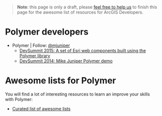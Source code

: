 > **Note**: this page is only a draft, please [feel free to help us](https://github.com/hhkaos/awesome-arcgis#contributions) to finish this page for the awesome list of resources for ArcGIS Developers.

# Polymer developers
<!-- START doctoc -->
<!-- END doctoc -->

* Polymer | Follow: [@mjuniper](https://github.com/mjuniper)
  * [DevSummit 2015: A set of Esri web components built using the Polymer library](https://github.com/JamesMilnerUK/esri-polymer)
  * [DevSummit 2014: Mike Juniper Polymer demo](https://github.com/mjuniper/polymer-demo-ds2014)

# Awesome lists for Polymer
You will find a lot of interesting resources to learn an improve your skills
with Polymer:
* [Curated list of awesome lists](https://github.com/sindresorhus/awesome)
